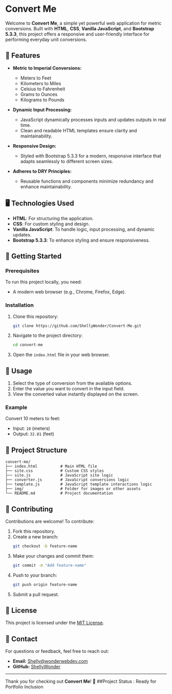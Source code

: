 # Convert Me

Welcome to **Convert Me**, a simple yet powerful web application for metric conversions. Built with **HTML**, **CSS**, **Vanilla JavaScript**, and **Bootstrap 5.3.3**, this project offers a responsive and user-friendly interface for performing everyday unit conversions.

## 🚀 Features

- **Metric to Imperial Conversions:**
  - Meters to Feet
  - Kilometers to Miles
  - Celsius to Fahrenheit
  - Grams to Ounces
  - Kilograms to Pounds

- **Dynamic Input Processing:**
  - JavaScript dynamically processes inputs and updates outputs in real time.
  - Clean and readable HTML templates ensure clarity and maintainability.

- **Responsive Design:**
  - Styled with Bootstrap 5.3.3 for a modern, responsive interface that adapts seamlessly to different screen sizes.

- **Adheres to DRY Principles:**
  - Reusable functions and components minimize redundancy and enhance maintainability.

## 🖥️ Technologies Used

- **HTML**: For structuring the application.
- **CSS**: For custom styling and design.
- **Vanilla JavaScript**: To handle logic, input processing, and dynamic updates.
- **Bootstrap 5.3.3**: To enhance styling and ensure responsiveness.

## 🌟 Getting Started

### Prerequisites
To run this project locally, you need:
- A modern web browser (e.g., Chrome, Firefox, Edge).

### Installation
1. Clone this repository:
   ```bash
   git clone https://github.com/ShellyWonder/Convert-Me.git
   ```
2. Navigate to the project directory:
   ```bash
   cd convert-me
   ```
3. Open the `index.html` file in your web browser.

## 🎯 Usage

1. Select the type of conversion from the available options.
2. Enter the value you want to convert in the input field.
3. View the converted value instantly displayed on the screen.

### Example
Convert 10 meters to feet:
- Input: `10` (meters)
- Output: `32.81` (feet)

## 📂 Project Structure
```
convert-me/
├── index.html          # Main HTML file
├── site.css            # Custom CSS styles
├── site.js             # JavaScript site logic
├── converter.js        # JavaScript conversions logic 
├── template.js         # JavaScript template interactions logic 
├── img/                # Folder for images or other assets
└── README.md           # Project documentation
```
## 🤝 Contributing

Contributions are welcome! To contribute:
1. Fork this repository.
2. Create a new branch:
   ```bash
   git checkout -b feature-name
   ```
3. Make your changes and commit them:
   ```bash
   git commit -m "Add feature-name"
   ```
4. Push to your branch:
   ```bash
   git push origin feature-name
   ```
5. Submit a pull request.

## 📝 License

This project is licensed under the [MIT License](LICENSE).

## 💬 Contact

For questions or feedback, feel free to reach out:
- **Email:** Shelly@wonderwebdev.com
- **GitHub:** [ShellyWonder](https://github.com/ShellyWonder)

---

Thank you for checking out **Convert Me**! 🌟
##Project Status : Ready for Portfolio Inclusion    

